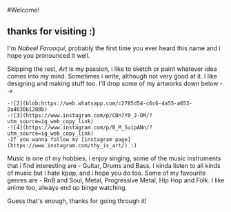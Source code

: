 #Welcome!
                                                                                 
thanks for visiting :)                                                                                                             
-----------------------------------------------------------------------------------------------------------------------------------------------------------------------------------

I'm *Nabeel Farooqui*, probably the first time you ever heard this name and i hope you pronounced it well. 

Skipping the rest, _Art_ is my passion, i like to sketch or paint whatever idea comes into my mind. Sometimes i write, although not very good at it. I like designing and making stuff too. I'll drop some of my artworks down below -->
```-![1](blob:https://web.whatsapp.com/1e9f1426-8d7f-4299-bcce-b0a941a92534)
-![2](blob:https://web.whatsapp.com/c2785d54-c6c6-4a55-a653-2a4630b1288b)
-![3](https://www.instagram.com/p/CBn7Y0_J-OM/?utm_source=ig_web_copy_link)
-![4](https://www.instagram.com/p/B_M_SuipANn/?utm_source=ig_web_copy_link)
-If you wanna follow my [instagram page](https://www.instagram.com/thy_is_art/) :)  
```
Music is one of my hobbies, i enjoy singing, some of the music instruments that i find interesting are - Guitar, Drums and Bass. I kinda listen to all kinds of music but i hate kpop, and i hope you do too. Some of my favourite genres are - RnB and Soul, Metal, Progressive Metal, Hip Hop and Folk. I like anime too, always end up binge watching.

Guess that's enough, thanks for going through it!
